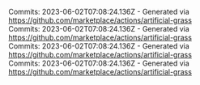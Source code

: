 Commits: 2023-06-02T07:08:24.136Z - Generated via https://github.com/marketplace/actions/artificial-grass
<br>
Commits: 2023-06-02T07:08:24.136Z - Generated via https://github.com/marketplace/actions/artificial-grass
<br>
Commits: 2023-06-02T07:08:24.136Z - Generated via https://github.com/marketplace/actions/artificial-grass
<br>
Commits: 2023-06-02T07:08:24.136Z - Generated via https://github.com/marketplace/actions/artificial-grass
<br>
